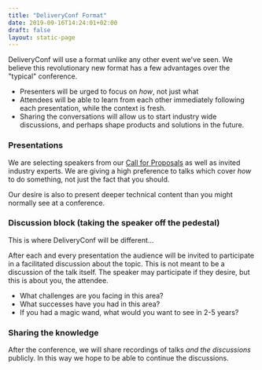 ```yaml
---
title: "DeliveryConf Format"
date: 2019-09-16T14:24:01+02:00
draft: false
layout: static-page
---
```


DeliveryConf will use a format unlike any other event we've seen. We believe this revolutionary new format has a few advantages over the "typical" conference.

* Presenters will be urged to focus on _how_, not just what
* Attendees will be able to learn from each other immediately following each presentation, while the context is fresh.
* Sharing the conversations will allow us to start industry wide discussions, and perhaps shape products and solutions in the future.

### Presentations

We are selecting speakers from our <a href="/#propose">Call for Proposals</a> as well as invited industry experts. We are giving a high preference to talks which cover _how_ to do something, not just the fact that you should. 

Our desire is also to present deeper technical content than you might normally see at a conference.

### Discussion block (taking the speaker off the pedestal)

This is where DeliveryConf will be different...

After each and every presentation the audience will be invited to participate in a facilitated discussion about the topic. This is not meant to be a discussion of the talk itself. The speaker may participate if they desire, but this is about you, the attendee. 

* What challenges are you facing in this area?
* What successes have you had in this area?
* If you had a magic wand, what would you want to see in 2-5 years?

### Sharing the knowledge

After the conference, we will share recordings of talks *and the discussions* publicly. In this way we hope to be able to continue the discussions.
